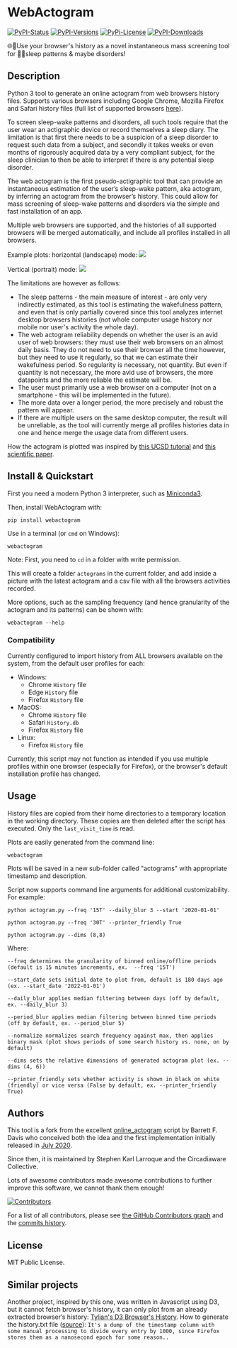 # WebActogram
[![PyPI-Status][1]][2] [![PyPI-Versions][3]][2] [![PyPi-License][4]][2] [![PyPI-Downloads][5]][2]

🌐🏃Use your browser's history as a novel instantaneous mass screening tool for 🌙🛌sleep patterns & maybe disorders!

## Description
Python 3 tool to generate an online actogram from web browsers history files. Supports various browsers including Google Chrome, Mozilla Firefox and Safari history files (full list of supported browsers [here](https://browser-history.readthedocs.io/en/latest/browsers.html)).

To screen sleep-wake patterns and disorders, all such tools require that the user wear an actigraphic device or record themselves a sleep diary. The limitation is that first there needs to be a suspicion of a sleep disorder to request such data from a subject, and secondly it takes weeks or even months of rigorously acquired data by a very compliant subject, for the sleep clinician to then be able to interpret if there is any potential sleep disorder.

The web actogram is the first pseudo-actigraphic tool that can provide an instantaneous estimation of the user’s sleep-wake pattern, aka actogram, by inferring an actogram from the browser’s history. This could allow for mass screening of sleep-wake patterns and disorders via the simple and fast installation of an app.

Multiple web browsers are supported, and the histories of all supported browsers will be merged automatically, and include all profiles installed in all browsers.

Example plots: horizontal (landscape) mode:
![](actograms/example_actogram_horizontal_2022-03-31.png)

Vertical (portrait) mode:
![](actograms/example_actogram_vertical_2022-01-25.png)

The limitations are however as follows:

* The sleep patterns - the main measure of interest - are only very indirectly estimated, as this tool is estimating the wakefulness pattern, and even that is only partially covered since this tool analyzes internet desktop browsers histories (not whole computer usage history nor mobile nor user's activity the whole day).
* The web actogram reliability depends on whether the user is an avid user of web browsers: they must use their web browsers on an almost daily basis. They do not need to use their browser all the time however, but they need to use it regularly, so that we can estimate their wakefulness period. So regularity is necessary, not quantity. But even if quantity is not necessary, the more avid use of browsers, the more datapoints and the more reliable the estimate will be.
* The user must primarily use a web browser on a computer (not on a smartphone - this will be implemented in the future).
* The more data over a longer period, the more precisely and robust the pattern will appear.
* If there are multiple users on the same desktop computer, the result will be unreliable, as the tool will currently merge all profiles histories data in one and hence merge the usage data from different users.

How the actogram is plotted was inspired by [this UCSD tutorial](https://ccb.ucsd.edu/the-bioclock-studio/education-resources/basics/part2.html) and [this scientific paper](https://doi.org/10.1186/1741-7007-8-93).

## Install & Quickstart

First you need a modern Python 3 interpreter, such as [Miniconda3](https://docs.conda.io/en/latest/miniconda.html#latest-miniconda-installer-links).

Then, install WebActogram with:

```pip install webactogram```

Use in a terminal (or `cmd` on Windows):

```webactogram```

Note: First, you need to `cd` in a folder with write permission.

This will create a folder `actograms` in the current folder, and add inside a picture with the latest actogram and a csv file with all the browsers activities recorded.

More options, such as the sampling frequency (and hence granularity of the actogram and its patterns) can be shown with:

```webactogram --help```

### Compatibility
Currently configured to import history from ALL browsers available on the system, from the default user profiles for each:
- Windows:
  - Chrome ``History`` file
  - Edge ``History`` file
  - Firefox ``History`` file
- MacOS:
  - Chrome ``History`` file
  - Safari ``History.db``
  - Firefox ``History`` file
- Linux:
  - Firefox ``History`` file

Currently, this script may not function as intended if you use multiple profiles within one browser (especially for Firefox), or the browser's default installation profile has changed.

## Usage
History files are copied from their home directories to a temporary location in the working directory. These copies are then deleted after the script has executed. Only the ``last_visit_time`` is read.

Plots are easily generated from the command line:

```webactogram```

Plots will be saved in a new sub-folder called "actograms" with appropriate timestamp and description. 


Script now supports command line arguments for additional customizability.
For example: 

```python actogram.py --freq '15T' --daily_blur 3 --start '2020-01-01' ```

```python actogram.py --freq '30T' --printer_friendly True```

```python actogram.py --dims (8,8)```

Where: 

```
--freq determines the granularity of binned online/offline periods (default is 15 minutes increments, ex.  --freq '15T')

--start_date sets initial date to plot from, default is 180 days ago (ex. --start_date '2022-01-01')

--daily_blur applies median filtering between days (off by default, ex. --daily_blur 3)  

--period_blur applies median filtering between binned time periods (off by default, ex. --period_blur 5)

--normalize normalizes search frequency against max, then applies binary mask (plot shows periods of some search history vs. none, on by default)

--dims sets the relative dimensions of generated actogram plot (ex. --dims (4, 6))

--printer_friendly sets whether activity is shown in black on white (friendly) or vice versa (False by default, ex. --printer_friendly True)
```

## Authors

This tool is a fork from the excellent [online_actogram](https://github.com/barrettfdavis/online_actogram) script by Barrett F. Davis who conceived both the idea and the first implementation initially released in [July 2020](https://web.archive.org/web/20221127100155/https://www.reddit.com/r/N24/comments/hxve2w/dont_delete_your_browser_history/).

Since then, it is maintained by Stephen Karl Larroque and the Circadiaware Collective.

Lots of awesome contributors made awesome contributions to further improve this software, we cannot thank them enough!

[![Contributors][6]][7]

For a list of all contributors, please see [the GitHub Contributors graph](https://github.com/circadiaware/webactogram/graphs/contributors) and the [commits history](https://github.com/circadiaware/webactogram/commits/master).

## License

MIT Public License.

## Similar projects

Another project, inspired by this one, was written in Javascript using D3, but it cannot fetch browser's history, it can only plot from an already extracted browser’s history: [Tylian's D3 Browser's History](https://web.archive.org/web/20221207124930/https://tylian.net/d3/history.html).
How to generate the history.txt file ([source](https://www.reddit.com/r/N24/comments/hxve2w/comment/g30ve2y/?utm_source=share&utm_medium=web2x&context=3)): ```It's a dump of the timestamp column with some manual processing to divide every entry by 1000, since Firefox stores them as a nanosecond epoch for some reason..```

[1]: https://img.shields.io/pypi/v/webactogram.svg
[2]: https://pypi.org/project/webactogram
[3]: https://img.shields.io/pypi/pyversions/webactogram.svg?logo=python&logoColor=white
[4]: https://img.shields.io/pypi/l/webactogram.svg
[5]: https://img.shields.io/pypi/dm/webactogram.svg?label=pypi%20downloads&logo=python&logoColor=white
[6]: https://contrib.rocks/image?repo=circadiaware/webactogram
[7]: https://github.com/circadiaware/webactogram/graphs/contributors
